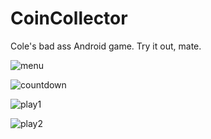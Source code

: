 CoinCollector
=============

Cole's bad ass Android game. Try it out, mate.

![menu](http://coincollector.s3.amazonaws.com/screenshots/menu.png)

![countdown](http://coincollector.s3.amazonaws.com/screenshots/countdown.png)

![play1](http://coincollector.s3.amazonaws.com/screenshots/play1.png)

![play2](http://coincollector.s3.amazonaws.com/screenshots/play2.png)
